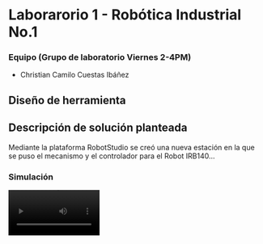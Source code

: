 # Laborarorio 1 - Robótica Industrial No.1

### Equipo (Grupo de laboratorio Viernes 2-4PM)
- Christian Camilo Cuestas Ibáñez

## Diseño de herramienta

## Descripción de solución planteada

Mediante la plataforma RobotStudio se creó una nueva estación en la que se puso el mecanismo y el controlador para el Robot IRB140...

### Simulación

<video src='https://github.com/ChrisCuestas/unal_rob_lab1/blob/main/MULTIMEDIA/RobLab1Simulacion.mp4' width=180/>